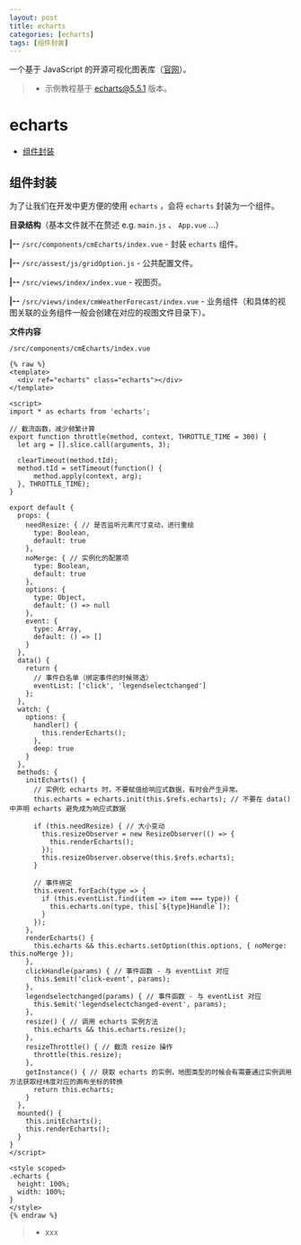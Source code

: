 ```yaml
---
layout: post
title: echarts
categories: [echarts]
tags: [组件封装]
---
```


一个基于 JavaScript 的开源可视化图表库（[官网](https://echarts.apache.org/zh/index.html)）。
> + 示例教程基于 echarts@5.5.1 版本。

# echarts

+ [组件封装](#组件封装)




## 组件封装
为了让我们在开发中更方便的使用 ``echarts`` ，会将 ``echarts`` 封装为一个组件。

**目录结构**（基本文件就不在赘述 e.g. ``main.js`` 、 ``App.vue`` ...）

**\|--** ``/src/components/cmEcharts/index.vue`` - 封装 ``echarts`` 组件。

**\|--** ``/src/assest/js/gridOption.js`` - 公共配置文件。

**\|--** ``/src/views/index/index.vue`` - 视图页。

**\|--** ``/src/views/index/cmWeatherForecast/index.vue`` - 业务组件（和具体的视图关联的业务组件一般会创建在对应的视图文件目录下）。




**文件内容**

``/src/components/cmEcharts/index.vue``
```vue
{% raw %}
<template>
  <div ref="echarts" class="echarts"></div>
</template>

<script>
import * as echarts from 'echarts';

// 截流函数，减少频繁计算
export function throttle(method, context, THROTTLE_TIME = 300) {
  let arg = [].slice.call(arguments, 3);

  clearTimeout(method.tId);
  method.tId = setTimeout(function() {
      method.apply(context, arg);
  }, THROTTLE_TIME);
}

export default {
  props: {
    needResize: { // 是否监听元素尺寸变动，进行重绘
      type: Boolean,
      default: true
    },
    noMerge: { // 实例化的配置项
      type: Boolean,
      default: true
    },
    options: {
      type: Object,
      default: () => null
    },
    event: {
      type: Array,
      default: () => []
    }
  },
  data() {
    return {
      // 事件白名单（绑定事件的时候筛选）
      eventList: ['click', 'legendselectchanged']
    };
  },
  watch: {
    options: {
      handler() {
        this.renderEcharts();
      },
      deep: true
    }
  },
  methods: {
    initEcharts() {
      // 实例化 echarts 时，不要赋值给响应式数据，有时会产生异常。
      this.echarts = echarts.init(this.$refs.echarts); // 不要在 data() 中声明 echarts 避免成为响应式数据

      if (this.needResize) { // 大小变动
        this.resizeObserver = new ResizeObserver(() => {
          this.renderEcharts();
        });
        this.resizeObserver.observe(this.$refs.echarts);
      }

      // 事件绑定
      this.event.forEach(type => {
        if (this.eventList.find(item => item === type)) {
          this.echarts.on(type, this[`${type}Handle`]);
        }
      });
    },
    renderEcharts() {
      this.echarts && this.echarts.setOption(this.options, { noMerge: this.noMerge });
    },
    clickHandle(params) { // 事件函数 - 与 eventList 对应
      this.$emit('click-event', params);
    },
    legendselectchanged(params) { // 事件函数 - 与 eventList 对应
      this.$emit('legendselectchanged-event', params);
    },
    resize() { // 调用 echarts 实例方法
      this.echarts && this.echarts.resize();
    },
    resizeThrottle() { // 截流 resize 操作
      throttle(this.resize);
    },
    getInstance() { // 获取 echarts 的实例，地图类型的时候会有需要通过实例调用方法获取经纬度对应的画布坐标的转换
      return this.echarts;
    }
  },
  mounted() {
    this.initEcharts();
    this.renderEcharts();
  }
}
</script>

<style scoped>
.echarts {
  height: 100%;
  width: 100%;
}
</style>
{% endraw %}
```
> + xxx
